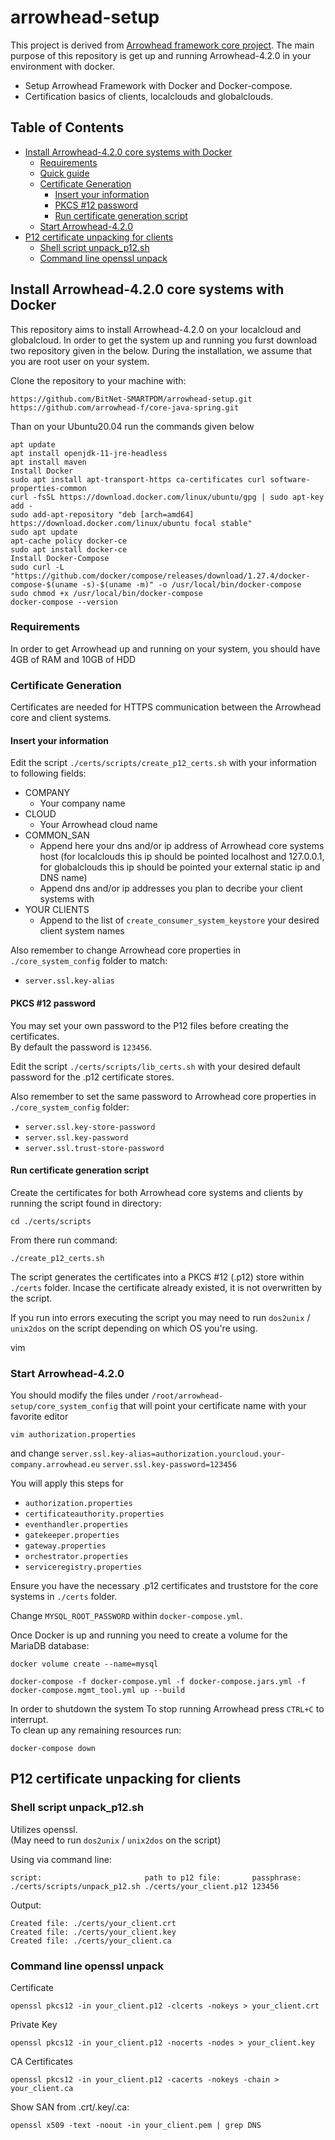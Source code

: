 # arrowhead-setup <!-- omit in toc -->
This project is derived from [Arrowhead framework core project](https://github.com/eclipse-arrowhead/core-java-spring). The main purpose of this repository is get up and running Arrowhead-4.2.0 in your environment with docker.

- Setup Arrowhead Framework with Docker and Docker-compose.
- Certification basics of clients, localclouds and globalclouds.


## Table of Contents <!-- omit in toc -->
- [Install Arrowhead-4.2.0 core systems with Docker](#running-arrowhead-core-systems-with-docker)
  - [Requirements](#requirements)
  - [Quick guide](#quick-guide)
  - [Certificate Generation](#create-certificates)
    - [Insert your information](#insert-your-information)
    - [PKCS #12 password](#pkcs-12-password)
    - [Run certificate generation script](#run-certificate-generation-script)
  - [Start Arrowhead-4.2.0](#start-arrowhead-core-systems)
- [P12 certificate unpacking for clients](#p12-certificate-unpacking-for-clients)
  - [Shell script unpack_p12.sh](#shell-script-unpack_p12sh)
  - [Command line openssl unpack](#command-line-openssl-unpack)


## <a name="running-arrowhead-core-systems-with-docker"></a>Install Arrowhead-4.2.0 core systems with Docker
This repository aims to install Arrowhead-4.2.0 on your localcloud and globalcloud. In order to get the system up and running you furst download two repository given in the below. During the installation, we assume that you are root user on your system. 

Clone the repository to your machine with:
```
https://github.com/BitNet-SMARTPDM/arrowhead-setup.git
https://github.com/arrowhead-f/core-java-spring.git
```
Than on your Ubuntu20.04 run the commands given below
```
apt update
apt install openjdk-11-jre-headless
apt install maven
Install Docker
sudo apt install apt-transport-https ca-certificates curl software-properties-common
curl -fsSL https://download.docker.com/linux/ubuntu/gpg | sudo apt-key add -
sudo add-apt-repository "deb [arch=amd64] https://download.docker.com/linux/ubuntu focal stable"
sudo apt update
apt-cache policy docker-ce
sudo apt install docker-ce
Install Docker-Compose
sudo curl -L "https://github.com/docker/compose/releases/download/1.27.4/docker-compose-$(uname -s)-$(uname -m)" -o /usr/local/bin/docker-compose
sudo chmod +x /usr/local/bin/docker-compose
docker-compose --version
```


### <a name="requirements"></a>Requirements
In order to get Arrowhead up and running on your system, you should have 4GB of RAM and 10GB of HDD



### <a name="create-certificates"></a>Certificate Generation
Certificates are needed for HTTPS communication between the Arrowhead core and client systems.


#### <a name="insert-your-information"></a>Insert your information
Edit the script `./certs/scripts/create_p12_certs.sh` with your information to following fields:

- COMPANY
  - Your company name
- CLOUD
  - Your Arrowhead cloud name
- COMMON_SAN
  - Append here your dns and/or ip address of Arrowhead core systems host (for localclouds this ip should be pointed localhost and 127.0.0.1, for globalclouds this ip should be pointed your external static ip and DNS name)
  - Append dns and/or ip addresses you plan to decribe your client systems with
- YOUR CLIENTS
  - Append to the list of `create_consumer_system_keystore` your desired client system names

Also remember to change Arrowhead core properties in `./core_system_config` folder to match:
- `server.ssl.key-alias`


#### <a name="pkcs-12-password"></a>PKCS #12 password
You may set your own password to the P12 files before creating the certificates.  
By default the password is `123456`.

Edit the script `./certs/scripts/lib_certs.sh` with your desired default password for the .p12 certificate stores.

Also remember to set the same password to Arrowhead core properties in `./core_system_config` folder:
- `server.ssl.key-store-password`
- `server.ssl.key-password`
- `server.ssl.trust-store-password`


#### <a name="run-certificate-generation-script"></a>Run certificate generation script
Create the certificates for both Arrowhead core systems and clients by running the script found in directory:
```
cd ./certs/scripts
```
From there run command:
```
./create_p12_certs.sh
```
The script generates the certificates into a PKCS #12 (.p12) store within `./certs` folder. Incase the certificate already existed, it is not overwritten by the script.

If you run into errors executing the script you may need to run `dos2unix` / `unix2dos` on the script depending on which OS you're using.

vim 

### <a name="start-arrowhead-core-systems"></a>Start Arrowhead-4.2.0

You should modify the files under `/root/arrowhead-setup/core_system_config` that will point your certificate name with your favorite editor
```
vim authorization.properties
```
and change
`server.ssl.key-alias=authorization.yourcloud.your-company.arrowhead.eu`
`server.ssl.key-password=123456`

You will apply this steps for
- `authorization.properties`
- `certificateauthority.properties`
- `eventhandler.properties`
- `gatekeeper.properties`
- `gateway.properties`
- `orchestrator.properties`
- `serviceregistry.properties`


Ensure you have the necessary .p12 certificates and truststore for the core systems in `./certs` folder.

Change `MYSQL_ROOT_PASSWORD` within `docker-compose.yml`.

Once Docker is up and running you need to create a volume for the MariaDB database:
```
docker volume create --name=mysql
```

```
docker-compose -f docker-compose.yml -f docker-compose.jars.yml -f docker-compose.mgmt_tool.yml up --build
```


In order to shutdown the system
To stop running Arrowhead press `CTRL+C` to interrupt.  
To clean up any remaining resources run:
```
docker-compose down
```


## <a name="p12-certificate-unpacking-for-clients"></a>P12 certificate unpacking for clients

### <a name="shell-script-unpack_p12sh"></a>Shell script unpack_p12.sh

Utilizes openssl.  
(May need to run `dos2unix` / `unix2dos` on the script)

Using via command line:
```
script:                       path to p12 file:       passphrase:
./certs/scripts/unpack_p12.sh ./certs/your_client.p12 123456
```
Output:
```
Created file: ./certs/your_client.crt
Created file: ./certs/your_client.key
Created file: ./certs/your_client.ca
```


### <a name="command-line-openssl-unpack"></a>Command line openssl unpack

Certificate
```
openssl pkcs12 -in your_client.p12 -clcerts -nokeys > your_client.crt
```
Private Key
```
openssl pkcs12 -in your_client.p12 -nocerts -nodes > your_client.key
```
CA Certificates
```
openssl pkcs12 -in your_client.p12 -cacerts -nokeys -chain > your_client.ca
```
Show SAN from .crt/.key/.ca:
```
openssl x509 -text -noout -in your_client.pem | grep DNS
```
